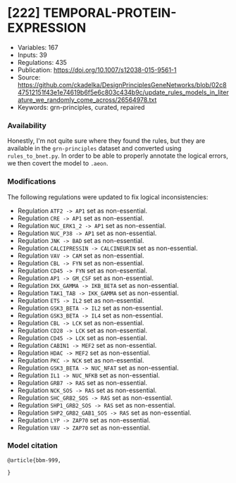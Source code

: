 # \[222\] TEMPORAL-PROTEIN-EXPRESSION

 - Variables: 167
 - Inputs: 39
 - Regulations: 435
 - Publication: https://doi.org/10.1007/s12038-015-9561-1
 - Source: https://github.com/ckadelka/DesignPrinciplesGeneNetworks/blob/02c847512151f43e1e74619b6f5e6c803c434b9c/update_rules_models_in_literature_we_randomly_come_across/26564978.txt
 - Keywords: grn-principles, curated, repaired


### Availability

Honestly, I'm not quite sure where they found the rules, but they are available in the `grn-principles` dataset
and converted using `rules_to_bnet.py`. In order to be able to properly annotate the logical errors, we then 
covert the model to `.aeon`.

### Modifications

The following regulations were updated to fix logical inconsistencies:
 
 - Regulation `ATF2 -> AP1` set as non-essential.
 - Regulation `CRE -> AP1` set as non-essential.
 - Regulation `NUC_ERK1_2 -> AP1` set as non-essential.
 - Regulation `NUC_P38 -> AP1` set as non-essential.
 - Regulation `JNK -> BAD` set as non-essential.
 - Regulation `CALCIPRESSIN -> CALCINEURIN` set as non-essential.
 - Regulation `VAV -> CAM` set as non-essential.
 - Regulation `CBL -> FYN` set as non-essential.
 - Regulation `CD45 -> FYN` set as non-essential.
 - Regulation `AP1 -> GM_CSF` set as non-essential.
 - Regulation `IKK_GAMMA -> IKB_BETA` set as non-essential.
 - Regulation `TAK1_TAB -> IKK_GAMMA` set as non-essential.
 - Regulation `ETS -> IL2` set as non-essential.
 - Regulation `GSK3_BETA -> IL2` set as non-essential.
 - Regulation `GSK3_BETA -> IL4` set as non-essential.
 - Regulation `CBL -> LCK` set as non-essential.
 - Regulation `CD28 -> LCK` set as non-essential.
 - Regulation `CD45 -> LCK` set as non-essential.
 - Regulation `CABIN1 -> MEF2` set as non-essential.
 - Regulation `HDAC -> MEF2` set as non-essential.
 - Regulation `PKC -> NCK` set as non-essential.
 - Regulation `GSK3_BETA -> NUC_NFAT` set as non-essential.
 - Regulation `IL1 -> NUC_NFKB` set as non-essential.
 - Regulation `GRB7 -> RAS` set as non-essential.
 - Regulation `NCK_SOS -> RAS` set as non-essential.
 - Regulation `SHC_GRB2_SOS -> RAS` set as non-essential.
 - Regulation `SHP1_GRB2_SOS -> RAS` set as non-essential.
 - Regulation `SHP2_GRB2_GAB1_SOS -> RAS` set as non-essential.
 - Regulation `LYP -> ZAP70` set as non-essential.
 - Regulation `VAV -> ZAP70` set as non-essential.

### Model citation

```
@article{bbm-999,
  
}
```

